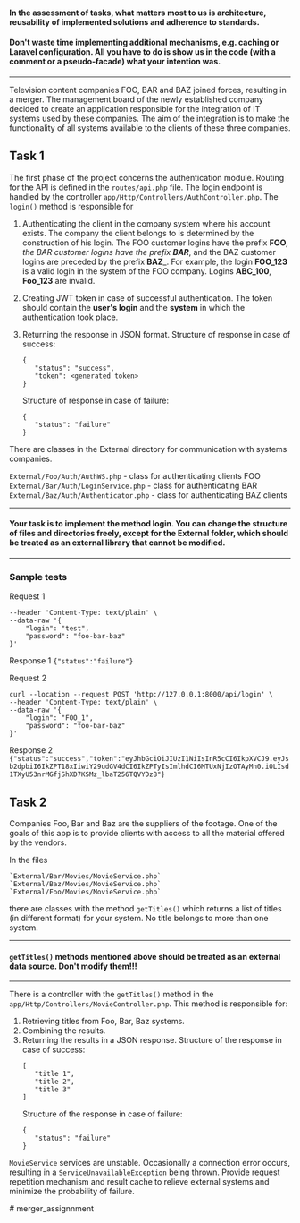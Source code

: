 #### In the assessment of tasks, what matters most to us is architecture, reusability of implemented solutions and adherence to standards.
#### Don't waste time implementing additional mechanisms, e.g. caching or Laravel configuration. All you have to do is show us in the code (with a comment or a pseudo-facade) what your intention was.

---


Television content companies FOO, BAR and BAZ joined forces, resulting in a merger. The management board of the newly established company decided to create an application responsible for the integration of IT systems used by these companies. The aim of the integration is to make the functionality of all systems available to the clients of these three companies.

## Task 1

The first phase of the project concerns the authentication module.
Routing for the API is defined in the `routes/api.php` file.
The login endpoint is handled by the controller `app/Http/Controllers/AuthController.php`.
The `login()` method is responsible for


1. Authenticating the client in the company system where his account exists. The company the client belongs to is determined by the construction of his login. The FOO customer logins have the prefix **FOO**_, the BAR customer logins have the prefix **BAR**_, and the BAZ customer logins are preceded by the prefix **BAZ**_. For example, the login **FOO_123** is a valid login in the system of the FOO company. Logins **ABC_100**, **Foo_123** are invalid.
2. Creating JWT token in case of successful authentication. The token should contain the **user's login** and the **system** in which the authentication took place.
3. Returning the response in JSON format.
   Structure of response in case of success:
   ```
   {
      "status": "success",
      "token": <generated token>
   }
   ```

   Structure of response in case of failure:
   ```
   {
      "status": "failure"
   }
   ```

There are classes in the External directory for communication with systems companies.

`External/Foo/Auth/AuthWS.php` - class for authenticating clients FOO
`External/Bar/Auth/LoginService.php` - class for authenticating BAR
`External/Baz/Auth/Authenticator.php` - class for authenticating BAZ clients

--- 

#### Your task is to implement the method login. You can change the structure of files and directories freely, except for the External folder, which should be treated as an external library that cannot be modified.

---

### Sample tests

Request 1
```curl --location --request POST 'http://127.0.0.1:8000/api/login' \
--header 'Content-Type: text/plain' \
--data-raw '{
    "login": "test",
    "password": "foo-bar-baz"
}'
```

Response 1
```{"status":"failure"}```


Request 2
```
curl --location --request POST 'http://127.0.0.1:8000/api/login' \
--header 'Content-Type: text/plain' \
--data-raw '{
    "login": "FOO_1",
    "password": "foo-bar-baz"
}'
```

Response 2
```{"status":"success","token":"eyJhbGciOiJIUzI1NiIsInR5cCI6IkpXVCJ9.eyJsb2dpbiI6IkZPT18xIiwiY29udGV4dCI6IkZPTyIsImlhdCI6MTUxNjIzOTAyMn0.iOLIsd1TXyU53nrMGfjShXD7KSMz_lbaT256TQVYDz8"}```


## Task 2

Companies Foo, Bar and Baz are the suppliers of the footage. One of the goals of this app is to provide clients with access to all the material offered by the vendors.

In the files
```
`External/Bar/Movies/MovieService.php`
`External/Baz/Movies/MovieService.php`
`External/Foo/Movies/MovieService.php`
```
there are classes with the method `getTitles()` which returns a list of titles (in different format) for your system. No title belongs to more than one system.

---

#### `getTitles()` methods mentioned above should be treated as an external data source. Don't modify them!!!

---

There is a controller with the `getTitles()` method in the `app/Http/Controllers/MovieController.php`.
This method is responsible for:
1. Retrieving titles from Foo, Bar, Baz systems.
2. Combining the results.
3. Returning the results in a JSON response. Structure of the response in case of success:
   ```
   [
      "title 1",
      "title 2",
      "title 3"
   ]
   ```
   Structure of the response in case of failure:
   ```
   {
      "status": "failure"
   }
   ```

`MovieService` services are unstable. Occasionally a connection error occurs,
resulting in a `ServiceUnavailableException` being thrown. Provide request repetition
mechanism and result cache to relieve external systems and minimize the probability of failure.

#   m e r g e r _ a s s i g n n m e n t 
 
 
